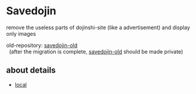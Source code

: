 # Savedojin

remove the useless parts of dojinshi-site (like a advertisement) and display only images

old-repository: [savedojin-old](https://github.com/riddle-laum/savedojin-old/)<br>
&nbsp;&nbsp;(after the migration is complete, [savedojin-old](https://github.com/riddle-laum/savedojin-old/) should be made private)

## about details
<!-- - [es6-module](./es6-moduule/README.md) -->
- [local](./local/README.md)
